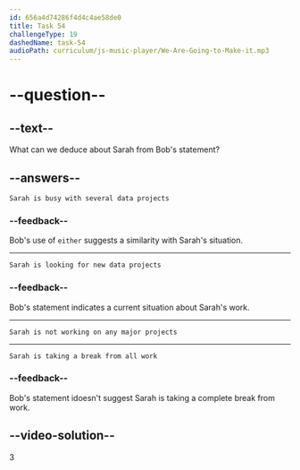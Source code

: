 ```yaml
---
id: 656a4d74286f4d4c4ae58de0
title: Task 54
challengeType: 19
dashedName: task-54
audioPath: curriculum/js-music-player/We-Are-Going-to-Make-it.mp3
---
```


<!--
AUDIO REFERENCE: 
Bob: Well, I'm currently not working on any major data analysis projects either.
-->

# --question--

## --text--

What can we deduce about Sarah from Bob's statement?

## --answers--

`Sarah is busy with several data projects`

### --feedback--

Bob's use of `either` suggests a similarity with Sarah's situation.

---

`Sarah is looking for new data projects`

### --feedback--

Bob's statement indicates a current situation about Sarah's work.

---

`Sarah is not working on any major projects`

---

`Sarah is taking a break from all work`

### --feedback--

Bob's statement idoesn't suggest Sarah is taking a complete break from work.

## --video-solution--

3
